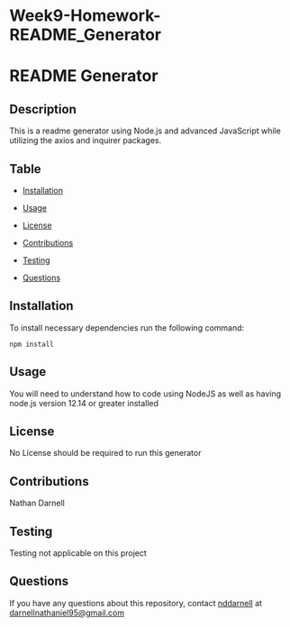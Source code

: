 # Week9-Homework-README_Generator

# README Generator


## Description

This is a readme generator using Node.js and advanced JavaScript while utilizing the axios and inquirer packages.

## Table

* [Installation](#installation)

* [Usage](#usage)

* [License](#license)

* [Contributions](#contributions)

* [Testing](#testing)

* [Questions](#questions)

## Installation

To install necessary dependencies run the following command:

```
npm install
```

## Usage

You will need to understand how to code using NodeJS as well as having node.js version 12.14 or greater installed

## License

No License should be required to run this generator

## Contributions

Nathan Darnell

## Testing

Testing not applicable on this project

## Questions

If you have any questions about this repository, contact [nddarnell](https://github.com/nddarnell) at darnellnathaniel95@gmail.com
